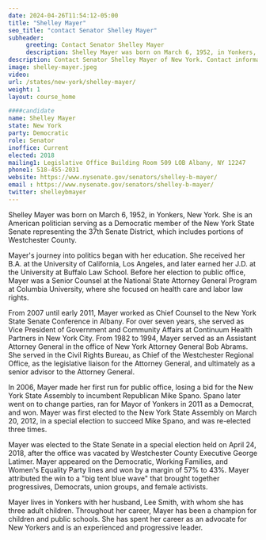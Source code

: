 ```yaml
---
date: 2024-04-26T11:54:12-05:00
title: "Shelley Mayer"
seo_title: "contact Senator Shelley Mayer"
subheader:
     greeting: Contact Senator Shelley Mayer
     description: Shelley Mayer was born on March 6, 1952, in Yonkers, New York. She is an American politician serving as a Democratic member of the New York State Senate representing the 37th Senate District, which includes portions of Westchester County. 
description: Contact Senator Shelley Mayer of New York. Contact information for Shelley Mayer includes email address, phone number, and mailing address.
image: shelley-mayer.jpeg
video:
url: /states/new-york/shelley-mayer/
weight: 1
layout: course_home

####candidate
name: Shelley Mayer
state: New York
party: Democratic
role: Senator
inoffice: Current
elected: 2018
mailing1: Legislative Office Building Room 509 LOB Albany, NY 12247
phone1: 518-455-2031
website: https://www.nysenate.gov/senators/shelley-b-mayer/
email : https://www.nysenate.gov/senators/shelley-b-mayer/
twitter: shelleybmayer
---
```

Shelley Mayer was born on March 6, 1952, in Yonkers, New York. She is an American politician serving as a Democratic member of the New York State Senate representing the 37th Senate District, which includes portions of Westchester County. 

Mayer's journey into politics began with her education. She received her B.A. at the University of California, Los Angeles, and later earned her J.D. at the University at Buffalo Law School. Before her election to public office, Mayer was a Senior Counsel at the National State Attorney General Program at Columbia University, where she focused on health care and labor law rights. 

From 2007 until early 2011, Mayer worked as Chief Counsel to the New York State Senate Conference in Albany. For over seven years, she served as Vice President of Government and Community Affairs at Continuum Health Partners in New York City. From 1982 to 1994, Mayer served as an Assistant Attorney General in the office of New York Attorney General Bob Abrams. She served in the Civil Rights Bureau, as Chief of the Westchester Regional Office, as the legislative liaison for the Attorney General, and ultimately as a senior advisor to the Attorney General.

In 2006, Mayer made her first run for public office, losing a bid for the New York State Assembly to incumbent Republican Mike Spano. Spano later went on to change parties, ran for Mayor of Yonkers in 2011 as a Democrat, and won. Mayer was first elected to the New York State Assembly on March 20, 2012, in a special election to succeed Mike Spano, and was re-elected three times. 

Mayer was elected to the State Senate in a special election held on April 24, 2018, after the office was vacated by Westchester County Executive George Latimer. Mayer appeared on the Democratic, Working Families, and Women's Equality Party lines and won by a margin of 57% to 43%. Mayer attributed the win to a "big tent blue wave" that brought together progressives, Democrats, union groups, and female activists. 

Mayer lives in Yonkers with her husband, Lee Smith, with whom she has three adult children. Throughout her career, Mayer has been a champion for children and public schools. She has spent her career as an advocate for New Yorkers and is an experienced and progressive leader.

